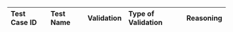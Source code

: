 | Test Case ID | Test Name | Validation | Type of Validation | Reasoning |
|:----------|:----------|:----------|:----------|:----------|
